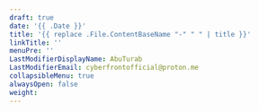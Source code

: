 ```yaml
---
draft: true
date: '{{ .Date }}'
title: '{{ replace .File.ContentBaseName "-" " " | title }}'
linkTitle: ''
menuPre: ''
LastModifierDisplayName: AbuTurab
LastModifierEmail: cyberfrontofficial@proton.me
collapsibleMenu: true
alwaysOpen: false
weight: 
---
```

